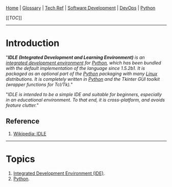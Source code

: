 [Home](/Slalom-LLC/Slalom-Consulting) | [Glossary](/Glossary) | [Tech Ref](/Tech-Ref) | [Software Development](/Tech-Ref/Software-Development) | [DevOps](/Tech-Ref/Software-Development/DevOps-\(Development-and-IT-Operations\)) | [Python](/Tech-Ref/Software-Development/Python)

[[_TOC_]]

---
# Introduction
"_***IDLE (Integrated Development and Learning Environment)*** is an [integrated development environment](/Tech-Ref/Software-Development/IDE-\(Integrated-Development-Environment\)) for [Python](/Tech-Ref/Software-Development/Python), which has been bundled with the default implementation of the language since 1.5.2b1. It is packaged as an optional part of the [Python](/Tech-Ref/Software-Development/Python) packaging with many [Linux](/Tech-Ref/Linux) distributions. It is completely written in [Python](/Tech-Ref/Software-Development/Python) and the Tkinter GUI toolkit (wrapper functions for Tcl/Tk)._"

"_IDLE is intended to be a simple IDE and suitable for beginners, especially in an educational environment. To that end, it is cross-platform, and avoids feature clutter._"

## Reference
1. [Wikipedia: IDLE](https://en.wikipedia.org/wiki/IDLE)

---
# Topics
1. [Integrated Development Environment (IDE)](/Tech-Ref/Software-Development/IDE-\(Integrated-Development-Environment\)).
1. [Python](/Tech-Ref/Software-Development/Python).

